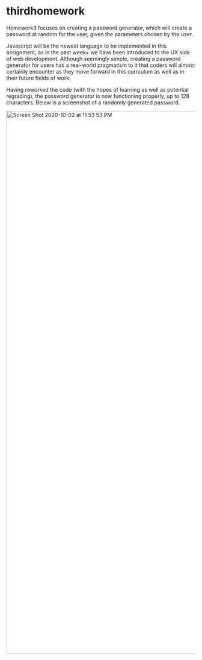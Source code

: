 # thirdhomework
Homework3 focuses on creating a password generator, which will create a password at random for the user, given the parameters chosen by the user. 

Javascript will be the newest language to be implemented in this assignment, as in the past week+ we have been introduced to the UX side of web development. Although seemingly simple, creating a password generator for users has a real-world pragmatism to it that coders will almost certainly encounter as they move forward in this currculum as well as in their future fields of work.

Having reworked the code (with the hopes of learning as well as potential regrading), the password generator is now functioning properly, up to 128 characters. Below is a screenshot of a randomly generated password. 

<img width="1440" alt="Screen Shot 2020-10-02 at 11 53 53 PM" src="https://user-images.githubusercontent.com/70229636/94982761-49733c00-050b-11eb-945e-3c8954e2e747.png">